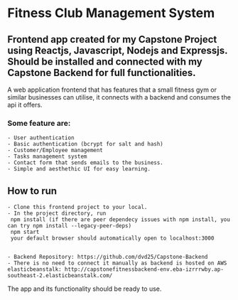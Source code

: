 # Fitness Club Management System

## Frontend app created for my Capstone Project using Reactjs, Javascript, Nodejs and Expressjs. Should be installed and connected with my Capstone Backend for full functionalities.


 A web application frontend that has features that a small fitness gym or similar businesses can utilise, it connects with a backend and consumes the api it offers. 
 
 ### Some feature are:  
                    
    - User authentication            
    - Basic authentication (bcrypt for salt and hash)
    - Customer/Employee management
    - Tasks management system 
    - Contact form that sends emails to the business.
    - Simple and aesthethic UI for easy learning.

## How to run

    - Clone this frontend project to your local.
    - In the project directory, run
     npm install (if there are peer dependecy issues with npm install, you can try npm install --legacy-peer-deps)
     npm start
     your default browser should automatically open to localhost:3000
    
    
    - Backend Repository: https://github.com/dvd25/Capstone-Backend   
    - There is no need to connect it manually as backend is hosted on AWS elasticbeanstalk: http://capstonefitnessbackend-env.eba-izrrrwby.ap-southeast-2.elasticbeanstalk.com/

The app and its functionality should be ready to use.